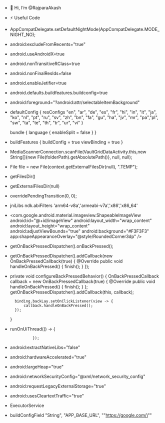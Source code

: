 - 👋 Hi, I’m @RajparaAkash


- ⚡ Useful Code

- AppCompatDelegate.setDefaultNightMode(AppCompatDelegate.MODE_NIGHT_NO);
- android:excludeFromRecents="true"

- android.useAndroidX=true
- android.nonTransitiveRClass=true
- android.nonFinalResIds=false
- android.enableJetifier=true
- android.defaults.buildfeatures.buildconfig=true

- android:foreground="?android:attr/selectableItemBackground"
- defaultConfig {
        resConfigs "en", "ar", "de", "es", "fr", "hi", "in", "it", "ja", "ko", "nl", "pt", "ru", "sv", "zh",
                "bn", "fa", "gu", "ha", "jv", "mr", "pa","pl", "sw", "ta", "te", "th", "tr", "ur", "vi"
    }

  bundle {
        language {
            enableSplit = false
        }
    }

- buildFeatures {
        buildConfig = true
        viewBinding = true
    }

- MediaScannerConnection.scanFile(VaultGridDataActivity.this,new String[]{new File(folderPath).getAbsolutePath()}, null, null);

- File file = new File(context.getExternalFilesDir(null), ".TEMP");
- getFilesDir()
- getExternalFilesDir(null)

- overridePendingTransition(0, 0);
  
- jniLibs
  ndk.abiFilters 'arm64-v8a','armeabi-v7a','x86','x86_64'


- <com.google.android.material.imageview.ShapeableImageView
        android:id="@+id/imageView"
        android:layout_width="wrap_content"
        android:layout_height="wrap_content"
        android:adjustViewBounds="true"
        android:background="#F3F3F3"
        app:shapeAppearanceOverlay="@style/RoundedCorner3dp" />

  <style name="RoundedCorner3dp">
        <item name="cornerSize">3%</item>
    </style>

- getOnBackPressedDispatcher().onBackPressed();

- getOnBackPressedDispatcher().addCallback(new OnBackPressedCallback(true) {
            @Override
            public void handleOnBackPressed() {
                finish();
            }
        });

- private void configureBackPressedBehavior() {
        OnBackPressedCallback callback = new OnBackPressedCallback(true) {
            @Override
            public void handleOnBackPressed() {
                finish();
            }
        };
        getOnBackPressedDispatcher().addCallback(this, callback);

        binding.backLay.setOnClickListener(view -> {
            callback.handleOnBackPressed();
        });
    }

- runOnUiThread(() -> {
                    
                });

- android:extractNativeLibs="false"
- android:hardwareAccelerated="true"
- android:largeHeap="true"
- android:networkSecurityConfig="@xml/network_security_config"
- android:requestLegacyExternalStorage="true"
- android:usesCleartextTraffic="true"

- ExecutorService

- buildConfigField "String", "APP_BASE_URL", "\"https://google.com/\""

  
